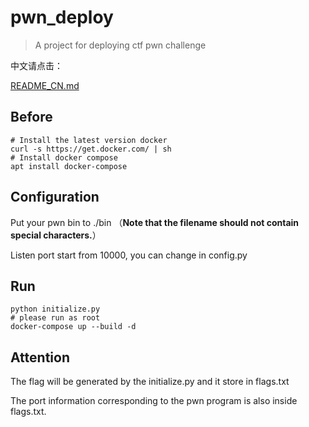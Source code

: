 # pwn_deploy

> A project for deploying ctf pwn challenge

中文请点击：

[README_CN.md](https://github.com/giantbranch/pwn_deploy/blob/master/README_CN.md)

## Before

```
# Install the latest version docker
curl -s https://get.docker.com/ | sh
# Install docker compose
apt install docker-compose
```

## Configuration

Put your pwn bin to ./bin （**Note that the filename should not contain special characters.**）

Listen port start from 10000, you can change in config.py

## Run

```
python initialize.py
# please run as root
docker-compose up --build -d
```

## Attention

The flag will be generated by the initialize.py and it store in flags.txt

The port information corresponding to the pwn program is also inside  flags.txt.


